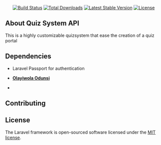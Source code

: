 
<p align="center">
<a href="https://travis-ci.org/laravel/framework"><img src="https://travis-ci.org/laravel/framework.svg" alt="Build Status"></a>
<a href="https://packagist.org/packages/laravel/framework"><img src="https://poser.pugx.org/laravel/framework/d/total.svg" alt="Total Downloads"></a>
<a href="https://packagist.org/packages/laravel/framework"><img src="https://poser.pugx.org/laravel/framework/v/stable.svg" alt="Latest Stable Version"></a>
<a href="https://packagist.org/packages/laravel/framework"><img src="https://poser.pugx.org/laravel/framework/license.svg" alt="License"></a>
</p>

## About Quiz System API

This is a highly customizable quizsystem that ease the creation of a quiz portal


## Dependencies

- Laravel Passport for authentication



- **[Olayiwola Odunsi](https://twitter.com/olaysco)**
*


## Contributing




## License

The Laravel framework is open-sourced software licensed under the [MIT license](https://opensource.org/licenses/MIT).
